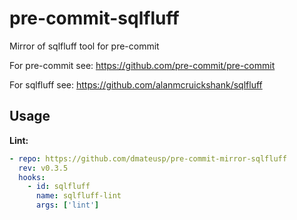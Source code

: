 # pre-commit-sqlfluff

Mirror of sqlfluff tool for pre-commit

For pre-commit see: https://github.com/pre-commit/pre-commit

For sqlfluff see: https://github.com/alanmcruickshank/sqlfluff

## Usage

**Lint:**

```yaml
- repo: https://github.com/dmateusp/pre-commit-mirror-sqlfluff
  rev: v0.3.5
  hooks:
    - id: sqlfluff
      name: sqlfluff-lint
      args: ['lint']
```
